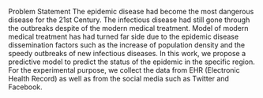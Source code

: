 Problem Statement
The epidemic disease had become the most dangerous disease for the 21st Century. The
infectious disease had still gone through the outbreaks despite of the modern medical treatment.
Model of modern medical treatment has had turned far side due to the epidemic disease
dissemination factors such as the increase of population density and the speedy outbreaks of new
infectious diseases. In this work, we propose a predictive model to predict the status of the
epidemic in the specific region. For the experimental purpose, we collect the data from EHR
(Electronic Health Record) as well as from the social media such as Twitter and Facebook. 
